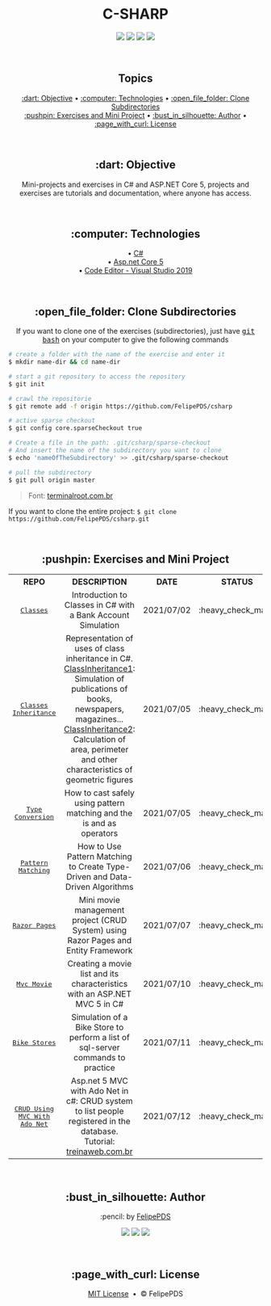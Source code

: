 # <h1 align="center">C-SHARP</h1>

<p align="center">
  <a href="https://github.com/FelipePDS/csharp/blob/main/LICENSE"><img src="https://img.shields.io/github/license/FelipePDS/csharp?style=for-the-badge"/></a> 
  <img src="https://img.shields.io/github/last-commit/FelipePDS/Java?style=for-the-badge"/>
  <img src="https://img.shields.io/static/v1?label=ASP.NET&message=v5&color=512BD4&style=for-the-badge"/> 
  <img src="https://img.shields.io/static/v1?label=Visual+Studio&message=community+2019&color=5C2D91&style=for-the-badge&logo=VisualStudio"/> 
</p>

<br>
<h2 align="center">Topics</h2>

<p align="center">
  <a href="#objective">:dart: Objective</a> &bull; 
  <a href="#technologies">:computer: Technologies</a> &bull; 
  <a href="#clone">:open_file_folder: Clone Subdirectories</a> <br>
  <a href="#exercises">:pushpin: Exercises and Mini Project</a> &bull; 
  <a href="#author">:bust_in_silhouette: Author</a> &bull; 
  <a href="#license">:page_with_curl: License</a>
</p>

<br>
<h2 id="objective" align="center">:dart: Objective</h2>

<p align="center">Mini-projects and exercises in C# and ASP.NET Core 5, projects and exercises are tutorials and documentation, where anyone has access.</p>

<br>
<h2 align="center" id="technologies">:computer: Technologies</h2>

<p align="center">
  &bull; <a href="https://dotnet.microsoft.com/learn/csharp">C#</a> <br>
  &bull; <a href="https://asp.net/">Asp.net Core 5</a> <br>
  &bull; <a href="https://visualstudio.microsoft.com/pt-br/downloads/">Code Editor - Visual Studio 2019</a>
</p>

<br>
<h2 align="center" id="clone">:open_file_folder: Clone Subdirectories</h2>

<p align="center">If you want to clone one of the exercises (subdirectories), just have <kbd><a href="https://git-scm.com/downloads">git bash</a></kbd> on your computer to give the following commands</p>

```bash
# create a folder with the name of the exercise and enter it
$ mkdir name-dir && cd name-dir

# start a git repository to access the repository
$ git init

# crawl the repositorie
$ git remote add -f origin https://github.com/FelipePDS/csharp

# active sparse checkout
$ git config core.sparseCheckout true

# Create a file in the path: .git/csharp/sparse-checkout
# And insert the name of the subdirectory you want to clone
$ echo 'nameOfTheSubdirectory' >> .git/csharp/sparse-checkout

# pull the subdirectory
$ git pull origin master
```
<blockquote>Font: <a href="https://terminalroot.com.br/2019/09/como-clonar-somente-um-subdiretorio-com-git-ou-svn.html">terminalroot.com.br</a></blockquote>

<p>If you want to clone the entire project: <code>$ git clone https://github.com/FelipePDS/csharp.git</code></p>

<br>
<h2 id="exercises" align="center">:pushpin: Exercises and Mini Project</h2>

<table align="center">
  <tr align="center">
    <th>REPO</th>
    <th>DESCRIPTION</th>
    <th>DATE</th>
    <th>STATUS</th>
  </tr>
  <tr align="center">
    <td><kbd><a href="https://github.com/FelipePDS/csharp/tree/main/Classes">Classes</a></kbd></td>
    <td>Introduction to Classes in C# with a Bank Account Simulation</td>
    <td>2021/07/02</td>
    <td>:heavy_check_mark:</td>
  </tr>
  <tr align="center">
    <td><kbd><a href="https://github.com/FelipePDS/csharp/tree/main/ClassInheritance">Classes Inheritance</a></kbd></td>
    <td>Representation of uses of class inheritance in C#. <br><a href="https://github.com/FelipePDS/csharp/tree/main/ClassInheritance/ClassInheritance">ClassInheritance1</a>: Simulation of publications of books, newspapers, magazines... <br><a href="https://github.com/FelipePDS/csharp/tree/main/ClassInheritance/ClassInheritance2">ClassInheritance2</a>: Calculation of area, perimeter and other characteristics of geometric figures</td>
    <td>2021/07/05</td>
    <td>:heavy_check_mark:</td>
  </tr>
  <tr align="center">
    <td><kbd><a href="https://github.com/FelipePDS/csharp/tree/main/TypeConversion">Type Conversion</a></kbd></td>
    <td>How to cast safely using pattern matching and the is and as operators</td>
    <td>2021/07/05</td>
    <td>:heavy_check_mark:</td>
  </tr>
  <tr align="center">
    <td><kbd><a href="https://github.com/FelipePDS/csharp/tree/main/PatternMatching">Pattern Matching</a></kbd></td>
    <td>How to Use Pattern Matching to Create Type-Driven and Data-Driven Algorithms</td>
    <td>2021/07/06</td>
    <td>:heavy_check_mark:</td>
  </tr>
  <tr align="center">
    <td><kbd><a href="https://github.com/FelipePDS/csharp/tree/main/RazorPagesMovie">Razor Pages</a></kbd></td>
    <td>Mini movie management project (CRUD System) using Razor Pages and Entity Framework</td>
    <td>2021/07/07</td>
    <td>:heavy_check_mark:</td>
  </tr>
  <tr align="center">
    <td><kbd><a href="https://github.com/FelipePDS/csharp/tree/main/MvcMovie">Mvc Movie</a></kbd></td>
    <td>Creating a movie list and its characteristics with an ASP.NET MVC 5 in C#</td>
    <td>2021/07/10</td>
    <td>:heavy_check_mark:</td>
  </tr>
  <tr align="center">
    <td><kbd><a href="https://github.com/FelipePDS/csharp/tree/main/BikeStores">Bike Stores</a></kbd></td>
    <td>Simulation of a Bike Store to perform a list of sql-server commands to practice</td>
    <td>2021/07/11</td>
    <td>:heavy_check_mark:</td>
  </tr>
  <tr align="center">
    <td><kbd><a href="https://github.com/FelipePDS/csharp/tree/main/CRUDUsingMVCWithAdoNet">CRUD Using MVC With Ado Net</a></kbd></td>
    <td>Asp.net 5 MVC with Ado Net in c#: CRUD system to list people registered in the database. <br>Tutorial: <a href="https://www.treinaweb.com.br/blog/operacoes-crud-no-asp-net-mvc-5-com-o-ado-net">treinaweb.com.br</a></td>
    <td>2021/07/12</td>
    <td>:heavy_check_mark:</td>
  </tr>
</table>

<br>
<h2 align="center" id="author">:bust_in_silhouette: Author</h2>

<p align="center">:pencil: by <a href="https://felipepds.github.io//">FelipePDS</a></p>
<p align="center"><a href="https://www.linkedin.com/in/felipe-p-da-silva-a55b891ba/?lipi=urn%3Ali%3Apage%3Ad_flagship3_feed%3BiErPy3g7Q1KGOaD%2BsGw%2Fpg%3D%3D"><img src="https://img.shields.io/static/v1?label=+&message=Felipe+P.+Da+Silva&color=0A66C2&style=flat&logo=linkedin&logoColor=white"/></a> <a href="https://twitter.com/FelipePintoDaS1"><img src="https://img.shields.io/static/v1?label=+&message=@FelipePintoDaS1&color=1DA1F2&style=flat&logo=twitter&logoColor=white"/></a> <img src="https://img.shields.io/static/v1?label=+&message=felipepdasilva66@gmail.com&color=EA4335&style=flat&logo=gmail&logoColor=white"/></p>

<br>
<h2 align="center" id="license">:page_with_curl: License</h2>

<p align="center"><a href="https://github.com/FelipePDS/csharp/blob/main/LICENSE">MIT License</a> &nbsp;&bull;&nbsp; &copy; FelipePDS</p>
